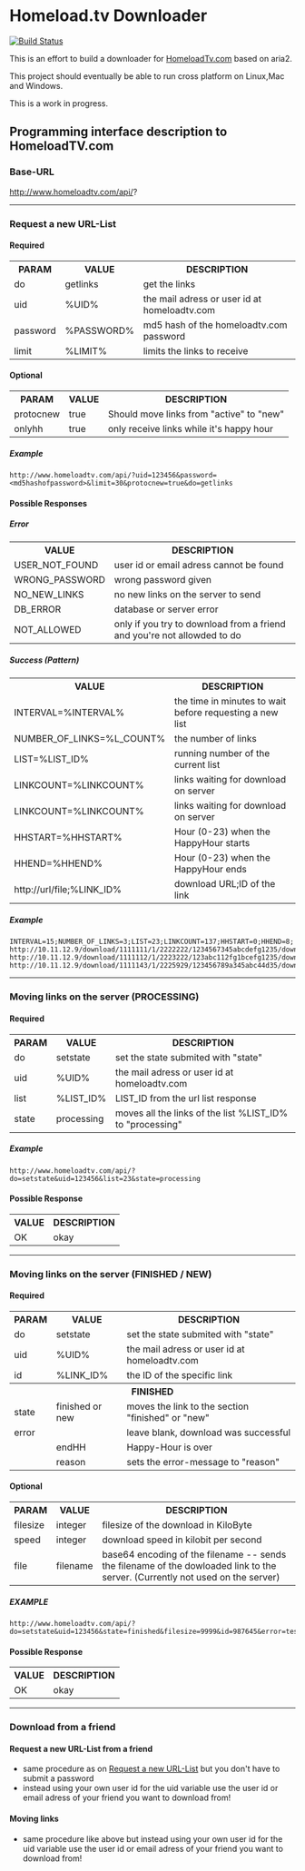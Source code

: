 # Homeload.tv Downloader

[![Build Status](https://travis-ci.org/magicmonty/hltvdownloader.png)](https://travis-ci.org/magicmonty/hltvdownloader)

This is an effort to build a downloader for [HomeloadTv.com](http://www.homeloadtv.com/) based on aria2. 

This project should eventually be able to run cross platform on Linux,Mac and Windows.

This is a work in progress. 

## Programming interface description to HomeloadTV.com                                                                  

### Base-URL

  http://www.homeloadtv.com/api/?

----

<a id="requesturl"></a>
### Request a new URL-List

#### Required
<table>
<tr><th>PARAM</th><th>VALUE</th><th>DESCRIPTION</th></tr>
<tr><td>do</td><td>getlinks</td><td>get the links</td></tr>                              
<tr><td>uid</td><td>%UID%</td><td>the mail adress or user id at homeloadtv.com</td></tr>
<tr><td>password</td><td>%PASSWORD%</td><td>md5 hash of the homeloadtv.com password</td></tr>
<tr><td>limit</td><td>%LIMIT%</td><td>limits the links to receive</td></tr>
</table>

#### Optional

<table>
<tr><th>PARAM</th><th>VALUE</th><th>DESCRIPTION</th></tr>
<tr><td>protocnew</td><td>true</td><td>Should move links from "active" to "new"</td></tr>
<tr><td>onlyhh</td><td>true</td><td>only receive links while it's happy hour</td></tr>
</table>
  
##### Example

    http://www.homeloadtv.com/api/?uid=123456&password=<md5hashofpassword>&limit=30&protocnew=true&do=getlinks

#### Possible Responses

##### Error

<table>
<tr><th>VALUE</th><th>DESCRIPTION</th></tr>
<tr><td>USER_NOT_FOUND</td><td>user id or email adress cannot be found</td></tr>
<tr><td>WRONG_PASSWORD</td><td>wrong password given</td></tr>
<tr><td>NO_NEW_LINKS</td><td>no new links on the server to send</td></tr>
<tr><td>DB_ERROR</td><td>database or server error</td></tr>
<tr><td>NOT_ALLOWED</td><td>only if you try to download from a friend and you're not allowded to do</td></tr>
</table>

##### Success (Pattern) 

<table>
<tr><th>VALUE</th><th>DESCRIPTION</th></tr>
<tr><td>INTERVAL=%INTERVAL%</td><td>the time in minutes to wait before requesting a new list</td></tr>
<tr><td>NUMBER_OF_LINKS=%L_COUNT%</td><td>the number of links</td></tr>
<tr><td>LIST=%LIST_ID%</td><td>running number of the current list</td></tr>
<tr><td>LINKCOUNT=%LINKCOUNT%</td><td>links waiting for download on server</td></tr>
<tr><td>LINKCOUNT=%LINKCOUNT%</td><td>links waiting for download on server</td></tr>
<tr><td>HHSTART=%HHSTART%</td><td>Hour (0-23) when the HappyHour starts</td></tr>
<tr><td>HHEND=%HHEND%</td><td>Hour (0-23) when the HappyHour ends</td></tr>
<tr><td>http://url/file;%LINK_ID%</td><td>download URL;ID of the link</td></tr>
</table>
          
##### Example        
    INTERVAL=15;NUMBER_OF_LINKS=3;LIST=23;LINKCOUNT=137;HHSTART=0;HHEND=8;
    http://10.11.12.9/download/1111111/1/2222222/1234567345abcdefg1235/download1.mpg.avi.otrkey;987645;
    http://10.11.12.9/download/1111112/1/2223222/123abc112fg1bcefg1235/download2.mpg.avi.otrkey;234567;
    http://10.11.12.9/download/1111143/1/2225929/123456789a345abc44d35/download3.mpg.avi.otrkey;345678;

----

### Moving links on the server (PROCESSING)

#### Required    

<table>
<tr><th>PARAM</th><th>VALUE</th><th>DESCRIPTION</th></tr>
<tr><td>do</td><td>setstate</td><td>set the state submited with "state"</td></tr>
<tr><td>uid</td><td>%UID%</td><td>the mail adress or user id at homeloadtv.com</td></tr>
<tr><td>list</td><td>%LIST_ID%</td><td>LIST_ID from the url list response</td></tr>
<tr><td>state</td><td>processing</td><td>moves all the links of the list %LIST_ID% to "processing"</td></tr>
</table>
    
##### Example
    http://www.homeloadtv.com/api/?do=setstate&uid=123456&list=23&state=processing

#### Possible Response

<table>
<tr><th>VALUE</th><th>DESCRIPTION</th></tr>
<tr><td>OK</td><td>okay</td></tr>
</table>      

----

### Moving links on the server (FINISHED / NEW)

#### Required    

<table>
<tr><th>PARAM</th><th>VALUE</th><th>DESCRIPTION</th></tr>
<tr><td>do</td><td>setstate</td><td>set the state submited with "state"</td></tr>
<tr><td>uid</td><td>%UID%</td><td>the mail adress or user id at homeloadtv.com</td></tr>
<tr><td>id</td><td>%LINK_ID%</td><td>the ID of the specific link</td></tr>
<tr><th colspan="3">FINISHED</th></tr>
<tr><td>state</td><td>finished or new</td><td>moves the link to the section "finished" or "new"</td></tr>
<tr><td rowspan="3" style="vertical-align:top;">error</td><td></td><td>leave blank, download was successful</td></tr>
<tr><td>endHH</td><td>Happy-Hour is over</td></tr>
<tr><td>reason</td><td>sets the error-message to "reason"</td></tr>
</table>

#### Optional    

<table>
<tr><th>PARAM</th><th>VALUE</th><th>DESCRIPTION</th></tr>
<tr><td>filesize</td><td>integer</td><td>filesize of the download in KiloByte</td></tr>
<tr><td>speed</td><td>integer</td><td>download speed in kilobit per second</td></tr>
<tr><td>file</td><td>filename</td><td>base64 encoding of the filename -- sends the filename of the dowloaded link to the server. (Currently not used on the server)</td></tr>
</table>
      
##### EXAMPLE
    http://www.homeloadtv.com/api/?do=setstate&uid=123456&state=finished&filesize=9999&id=987645&error=test&speed=7182&file=justAfilename

#### Possible Response

<table>
<tr><th>VALUE</th><th>DESCRIPTION</th></tr>
<tr><td>OK</td><td>okay</td></tr>
</table>    

----

### Download from a friend

#### Request a new URL-List from a friend

- same procedure as on [Request a new URL-List](#requesturl) but you don't have to submit a password
- instead using your own user id for the uid variable use the user id or email adress of your friend you want to download from!

#### Moving links

- same procedure like above but instead using your own user id for the uid variable use the user id or email adress of your friend you want to download from!